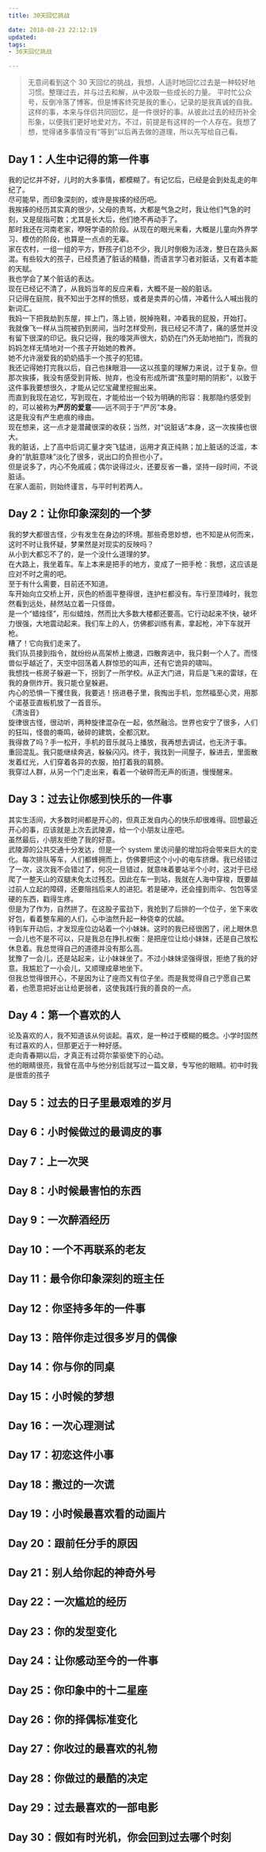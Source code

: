 ```yaml
---
title: 30天回忆挑战

date: 2018-08-23 22:12:19
updated:
tags:
- 30天回忆挑战

---
```

>无意间看到这个 30 天回忆的挑战，我想，人适时地回忆过去是一种较好地习惯。整理过去，并与过去和解，从中汲取一些成长的力量。
>平时忙公众号，反倒冷落了博客。但是博客终究是我的重心，记录的是我真诚的自我。 <!--more-->
>这样的事，本来与伴侣共同回忆，是一件很好的事。从彼此过去的经历补全形象，以便我们更好地爱对方。不过，前提是有这样的一个人存在。我想了想，觉得诸多事情没有“等到”以后再去做的道理，所以先写给自己看。  
## Day 1：人生中记得的第一件事  
我的记忆并不好，儿时的大多事情，都模糊了。有记忆后，已经是会到处乱走的年纪了。  
尽可能早，而印象深刻的，或许是挨揍的经历吧。  
我挨揍的经历其实真的很少，父母的责骂，大都是气急之时，我让他们气急的时刻，又是屈指可数；尤其是长大后，他们绝不再动手了。  
那时我还在河南老家，咿呀学语的阶段。从现在的眼光来看，大概是儿童向外界学习、模仿的阶段，也算是一点点的无辜。  
家在农村，一组一组的平方，野孩子们总不少，我儿时倒极为活泼，整日在路头厮混。有些较大的孩子，已经贯通了脏话的精髓，而语言学习者对脏话，又有着本能的天赋。  
我也学会了某个脏话的表达。  
现在已经记不清了，从我妈当年的反应来看，大概不是一般的脏话。  
只记得在庭院，我不知出于怎样的愤怒，或者是卖弄的心情，冲着什么人喊出我的新词汇。  
我妈一下把我劫到东屋，摔上门，落上锁，脱掉拖鞋，冲着我的屁股，开始打。  
我就像飞一样从当院被扔到房间，当时怎样受刑，我已经记不清了，痛的感觉并没有留下很深的印记。我只记得，我的嚎哭声很大，奶奶在门外无助地拍门，而我的妈妈怎样无情地对一个孩子开始她的教养。  
她不允许溺爱我的奶奶插手一个孩子的犯错。  
我还记得她打完我以后，自己也抹眼泪——这以孩童的理解力来说，过于复杂。但那次挨揍，我没有感受到背叛、抛弃，也没有形成所谓“孩童时期的阴影”，以致于这件事我要想很久，才能从记忆宝藏里挖掘出来。  
而直到我现在追忆，写到现在，才能给出一个较为明确的形容：我那隐约感受到的，可以被称为**严厉的爱意**——远不同于于“严厉”本身。  
这是我没有产生疤痕的缘由。  
现在想来，这一点才是潜藏很深的收获；当然，对“说脏话”本身，这一次挨揍也很大。  
我的脏话，上了高中后词汇量才突飞猛进，运用才真正纯熟；加上脏话的泛滥，本身的“肮脏意味”淡化了很多，说出口的负担也小了。  
但是说多了，内心不免戚戚；偶尔说得过火，还要反省一番，坚持一段时间，不说脏话。  
在家人面前，则始终谨言，与平时判若两人。  
## Day 2：让你印象深刻的一个梦  
我的梦大都很古怪，少有发生在身边的环境。那些奇思妙想，也不知是从何而来，这时不时让我怀疑，梦果然是对现实的反映吗？  
从小到大都忘不了的，是一个没什么道理的梦。  
在大路上，我坐着车。车上本来是把手的地方，变成了一把手枪：我想，这应该是应对不时之需的吧。  
至于有什么需要，目前还不知道。  
车开始向立交桥上开，灰色的桥面平整得很，连护栏都没有。车行至顶峰时，我忽然看到远处，赫然站立着一只怪兽。  
是一个“蜡烛怪”，形似蜡烛，然而比大多数大楼都还要高。它行动起来不快，破坏力很强，大地震动起来。我们车上的人，仿佛都训练有素，拿起枪，冲下车就开枪。  
糟了！它向我们走来了。  
我们队员接到指令，就纷纷从高架桥上撤退，四散奔逃中，我只剩一个人了。而怪兽似乎越近了，天空中回荡着人群惊恐的叫声，还有它诡异的啸叫。  
我想找一栋房子躲避一下，拐到了一所学校。从正大门进，背后是飞来的雷球，在我的身侧炸开。我只能仓皇躲避。  
内心的恐惧一下攫住我，我要逃！拐进巷子里，我掏出手机，忽然福至心灵，用那个诺基亚直板机放了一首音乐。  
《清浊音》  
旋律很古怪，很动听，两种旋律混杂在一起，依然融洽。世界也安宁了很多，人们的狂叫，怪兽的嘶鸣，破碎的建筑，全都沉默。  
我得救了吗？手一松开，手机的音乐就马上播放，我再想去调试，也无济于事。  
重回混乱。我只能继续奔逃，躲躲闪闪。终于，我找到一间屋子，躲进去，里面散发着红光，人们穿着各异的衣服，拍打着我的肩膀。  
我穿过人群，从另一个门走出来，看着一个破碎而无声的街道，慢慢醒来。  
## Day 3：过去让你感到快乐的一件事  
其实生活间，大多数时间都是开心的，但真正发自内心的快乐却很难得。回想最近开心的事，应该就是上次去武陵源，给一个小朋友让座吧。  
虽然最后，小朋友拒绝了我的好意。  
武陵源的公共交通十分发达，但是一个 system 里访问量的增加将会带来巨大的变化。每次排队等车，人们都蜂拥而上，仿佛要把这个小小的电车挤爆。我已经错过了一次，这次我不会错过了，何况一旦错过，就意味着要站半个小时，这对于已经爬了一整天山的双腿未免太过残忍。因此在车一到站，我就在人海中穿梭，既要越过前人立起的障碍，还要阻挡后来人的进犯。若是硬冲，还会撞到雨伞、包包等坚硬的东西，戳得生疼。  
但是为了作为，自然拼了。在这股子蛮劲下，我抢到了后排的一个位子，坐下来收好包，看着整车厢的人们，心中油然升起一种侥幸的优越。  
待到车开动后，才发现座位边站着一个小妹妹。这时的我已经很困了，闭上眼休息一会儿也不是不可以，只是我总在挣扎权衡：是把座位让给小妹妹，还是自己放松休息着。我总觉得自己的道德并没有那么高。  
犹豫了一会儿，还是站起来，让小妹妹坐了。不过小妹妹坚强得很，拒绝了我的好意。我尴尬了一小会儿，又顺理成章地坐下。  
但我总觉得很开心，不是因为让了座而又有位子坐。而是我觉得自己宁愿自己累着，也愿意把好出让给更弱者，这使我践行我的善良的一点。  
## Day 4：第一个喜欢的人  
论及喜欢的人，我不知道该从何谈起。喜欢，是一种过于模糊的概念。小学时固然有过喜欢的人，但那更近于一种好感。  
走向青春期以后，才真正有过荷尔蒙驱使下的心动。  
他的眼睛很亮，我曾在高中与他分别后就写过一篇文章，专写他的眼睛。初中时我是很乖的孩子  
## Day 5：过去的日子里最艰难的岁月  
## Day 6：小时候做过的最调皮的事  
## Day 7：上一次哭  
## Day 8：小时候最害怕的东西  
## Day 9：一次醉酒经历  
## Day 10：一个不再联系的老友  
## Day 11：最令你印象深刻的班主任  
## Day 12：你坚持多年的一件事  
## Day 13：陪伴你走过很多岁月的偶像  
## Day 14：你与你的同桌  
## Day 15：小时候的梦想  
## Day 16：一次心理测试  
## Day 17：初恋这件小事  
## Day 18：撒过的一次谎  
## Day 19：小时候最喜欢看的动画片  
## Day 20：跟前任分手的原因  
## Day 21：别人给你起的神奇外号  
## Day 22：一次尴尬的经历  
## Day 23：你的发型变化  
## Day 24：让你感动至今的一件事  
## Day 25：你印象中的十二星座  
## Day 26：你的择偶标准变化  
## Day 27：你收过的最喜欢的礼物  
## Day 28：你做过的最酷的决定  
## Day 29：过去最喜欢的一部电影  
## Day 30：假如有时光机，你会回到过去哪个时刻